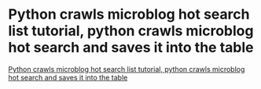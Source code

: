 # Python crawls microblog hot search list tutorial, python crawls microblog hot search and saves it into the table
[Python crawls microblog hot search list tutorial, python crawls microblog hot search and saves it into the table](https://aiwithcloud.com/2022/09/16/python_crawls_microblog_hot_search_list_tutorial_python_crawls_microblog_hot_search_and_saves_it_into_the_table/)